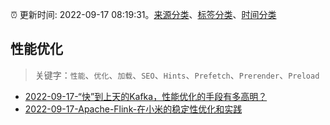 :alarm_clock: 更新时间: 2022-09-17 08:19:31。[来源分类](../README.md)、[标签分类](../TAGS.md)、[时间分类](../TIMELINE.md)

## 性能优化


> 关键字：`性能`、`优化`、`加载`、`SEO`、`Hints`、`Prefetch`、`Prerender`、`Preload`



- [2022-09-17-“快”到上天的Kafka，性能优化的手段有多高明？](https://toutiao.io/k/qzg161q) 
- [2022-09-17-Apache-Flink-在小米的稳定性优化和实践](https://toutiao.io/k/xj4wsvq) 